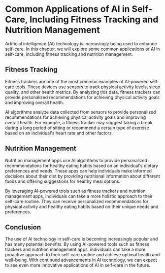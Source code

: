 Common Applications of AI in Self-Care, Including Fitness Tracking and Nutrition Management
=====================================================================================================================================================

Artificial intelligence (AI) technology is increasingly being used to enhance self-care. In this chapter, we will explore some common applications of AI in self-care, including fitness tracking and nutrition management.

Fitness Tracking
----------------

Fitness trackers are one of the most common examples of AI-powered self-care tools. These devices use sensors to track physical activity levels, sleep quality, and other health metrics. By analyzing this data, fitness trackers can provide personalized recommendations for achieving physical activity goals and improving overall health.

AI algorithms analyze data collected from sensors to provide personalized recommendations for achieving physical activity goals and improving overall health. For example, a fitness tracker may suggest taking a break during a long period of sitting or recommend a certain type of exercise based on an individual's heart rate and other factors.

Nutrition Management
--------------------

Nutrition management apps use AI algorithms to provide personalized recommendations for healthy eating habits based on an individual's dietary preferences and needs. These apps can help individuals make informed decisions about their diet by providing nutritional information about different foods and offering suggestions for healthy meal options.

By leveraging AI-powered tools such as fitness trackers and nutrition management apps, individuals can take a more holistic approach to their self-care routine. They can receive personalized recommendations for physical activity and healthy eating habits based on their unique needs and preferences.

Conclusion
----------

The use of AI technology in self-care is becoming increasingly popular and has many potential benefits. By using AI-powered tools such as fitness trackers and nutrition management apps, individuals can take a more proactive approach to their self-care routine and achieve optimal health and well-being. With continued advancements in AI technology, we can expect to see even more innovative applications of AI in self-care in the future.

